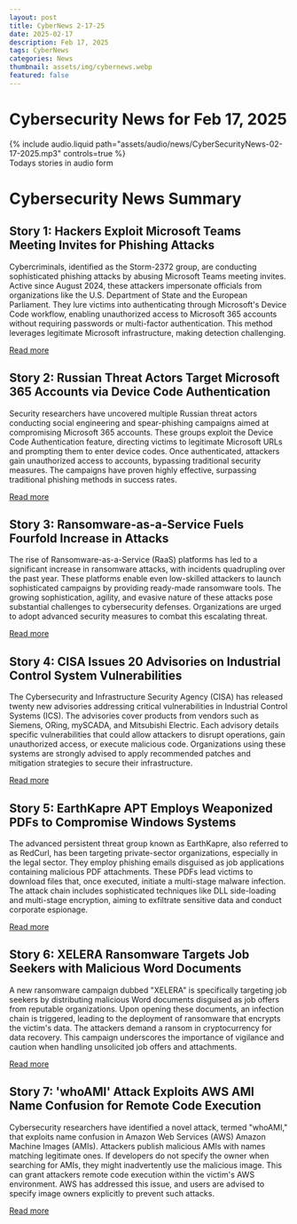 ```yaml
---
layout: post
title: CyberNews 2-17-25
date: 2025-02-17
description: Feb 17, 2025
tags: CyberNews
categories: News
thumbnail: assets/img/cybernews.webp
featured: false
---
```


# Cybersecurity News for Feb 17, 2025

<div class="row mt-3">
    <div class="col-sm mt-3 mt-md-0">
        {% include audio.liquid path="assets/audio/news/CyberSecurityNews-02-17-2025.mp3" controls=true %}
    </div>
</div>
<div class="caption">
  Todays stories in audio form
</div>

# Cybersecurity News Summary

## Story 1: Hackers Exploit Microsoft Teams Meeting Invites for Phishing Attacks

Cybercriminals, identified as the Storm-2372 group, are conducting sophisticated phishing attacks by abusing Microsoft Teams meeting invites. Active since August 2024, these attackers impersonate officials from organizations like the U.S. Department of State and the European Parliament. They lure victims into authenticating through Microsoft's Device Code workflow, enabling unauthorized access to Microsoft 365 accounts without requiring passwords or multi-factor authentication. This method leverages legitimate Microsoft infrastructure, making detection challenging.

[Read more](https://cybersecuritynews.com/microsoft-teams-meeting-invite-abuse/)

## Story 2: Russian Threat Actors Target Microsoft 365 Accounts via Device Code Authentication

Security researchers have uncovered multiple Russian threat actors conducting social engineering and spear-phishing campaigns aimed at compromising Microsoft 365 accounts. These groups exploit the Device Code Authentication feature, directing victims to legitimate Microsoft URLs and prompting them to enter device codes. Once authenticated, attackers gain unauthorized access to accounts, bypassing traditional security measures. The campaigns have proven highly effective, surpassing traditional phishing methods in success rates.

[Read more](https://cybersecuritynews.com/multiple-russian-actors-attacking-orgs-to-hack-microsoft-365-accounts/)

## Story 3: Ransomware-as-a-Service Fuels Fourfold Increase in Attacks

The rise of Ransomware-as-a-Service (RaaS) platforms has led to a significant increase in ransomware attacks, with incidents quadrupling over the past year. These platforms enable even low-skilled attackers to launch sophisticated campaigns by providing ready-made ransomware tools. The growing sophistication, agility, and evasive nature of these attacks pose substantial challenges to cybersecurity defenses. Organizations are urged to adopt advanced security measures to combat this escalating threat.

[Read more](https://www.cyberdaily.au/security/11719-ransomware-as-a-service-actors-drive-four-times-increase-in-ransomware-attacks)

## Story 4: CISA Issues 20 Advisories on Industrial Control System Vulnerabilities

The Cybersecurity and Infrastructure Security Agency (CISA) has released twenty new advisories addressing critical vulnerabilities in Industrial Control Systems (ICS). The advisories cover products from vendors such as Siemens, ORing, mySCADA, and Mitsubishi Electric. Each advisory details specific vulnerabilities that could allow attackers to disrupt operations, gain unauthorized access, or execute malicious code. Organizations using these systems are strongly advised to apply recommended patches and mitigation strategies to secure their infrastructure.

[Read more](https://cybersecuritynews.com/cisa-releases-20-ics-advisories/)

## Story 5: EarthKapre APT Employs Weaponized PDFs to Compromise Windows Systems

The advanced persistent threat group known as EarthKapre, also referred to as RedCurl, has been targeting private-sector organizations, especially in the legal sector. They employ phishing emails disguised as job applications containing malicious PDF attachments. These PDFs lead victims to download files that, once executed, initiate a multi-stage malware infection. The attack chain includes sophisticated techniques like DLL side-loading and multi-stage encryption, aiming to exfiltrate sensitive data and conduct corporate espionage.

[Read more](https://cybersecuritynews.com/earthkapre-apt-drops-weaponized-pdf-to-compromise-windows-systems/)

## Story 6: XELERA Ransomware Targets Job Seekers with Malicious Word Documents

A new ransomware campaign dubbed "XELERA" is specifically targeting job seekers by distributing malicious Word documents disguised as job offers from reputable organizations. Upon opening these documents, an infection chain is triggered, leading to the deployment of ransomware that encrypts the victim's data. The attackers demand a ransom in cryptocurrency for data recovery. This campaign underscores the importance of vigilance and caution when handling unsolicited job offers and attachments.

[Read more](https://cybersecuritynews.com/xelera-ransomware-attacking-job-seekers/)

## Story 7: 'whoAMI' Attack Exploits AWS AMI Name Confusion for Remote Code Execution

Cybersecurity researchers have identified a novel attack, termed "whoAMI," that exploits name confusion in Amazon Web Services (AWS) Amazon Machine Images (AMIs). Attackers publish malicious AMIs with names matching legitimate ones. If developers do not specify the owner when searching for AMIs, they might inadvertently use the malicious image. This can grant attackers remote code execution within the victim's AWS environment. AWS has addressed this issue, and users are advised to specify image owners explicitly to prevent such attacks.

[Read more](https://thehackernews.com/2025/02/new-whoami-attack-exploits-aws-ami-name.html)
